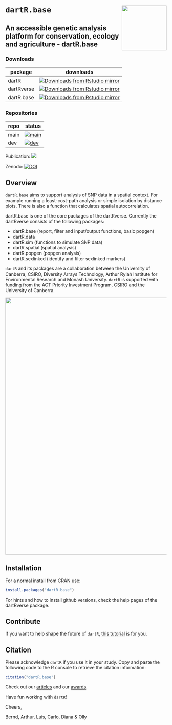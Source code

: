 
<!-- README.md is generated from README.Rmd. Please edit that file -->

# `dartR.base` <a href="https://green-striped-gecko.github.io/dartR/"><img src="man/figures/dartR_logo.png" align="right" height="140"/></a>

## An accessible genetic analysis platform for conservation, ecology and agriculture - dartR.base

<!-- badges: start -->
### Downloads
| package | downloads  |
|------------|------------|
|  dartR     | [![Downloads from Rstudio mirror](https://cranlogs.r-pkg.org/badges/grand-total/dartR)](https://cran.r-project.org/package=dartR) |
|  dartRverse  | [![Downloads from Rstudio mirror](https://cranlogs.r-pkg.org/badges/grand-total/dartRverse)](https://cran.r-project.org/package=dartRverse) |
| dartR.base   | [![Downloads from Rstudio mirror](https://cranlogs.r-pkg.org/badges/grand-total/dartR.base)](https://cran.r-project.org/package=dartR.base) |

### Repositories

| repo | status                                                                                                                                                                                                          |
|------|-----------------------------------------------------------------------------------------------------------------------------------------------------------------------------------------------------------------|
| main | [![main](https://github.com/green-striped-gecko/dartR.base/actions/workflows/check-standard.yml/badge.svg?branch=main)](https://github.com/green-striped-gecko/dartRverse/actions/workflows/check-standard.yml) |
| dev  | [![dev](https://github.com/green-striped-gecko/dartR.base/actions/workflows/check-standard.yml/badge.svg?branch=dev)](https://github.com/green-striped-gecko/dartR.base/actions/workflows/check-standard.yml)   |

Publication:
[![](https://img.shields.io/badge/doi-10.1111/1755--0998.12745-00cccc.svg)](https://doi.org/10.1111/1755-0998.12745)

Zenodo:
[![DOI](https://zenodo.org/badge/86640709.svg)](https://zenodo.org/badge/latestdoi/86640709)

<!-- badges: end -->

## Overview

`dartR.base` aims to support analysis of SNP data in a spatial context.
For example running a least-cost-path analysis or simple isolation by
distance plots. There is also a function that calculates spatial
autocorrelation.

dartR.base is one of the core packages of the dartRverse. Currently the
dartRverse consists of the following packages:

- dartR.base (report, filter and input/output functions, basic popgen)
- dartR.data
- dartR.sim (functions to simulate SNP data)
- dartR.spatial (spatial analysis)
- dartR.popgen (popgen analysis)
- dartR.sexlinked (identify and filter sexlinked markers)

`dartR` and its packages are a collaboration between the University of
Canberra, CSIRO, Diversity Arrays Technology, Arthur Rylah Institute for
Environmental Research and Monash University. `dartR` is supported with
funding from the ACT Priority Investment Program, CSIRO and the
University of Canberra.

<p align="center">
<img src='man/figures/institutions.png' width="800"/>
</p>

## Installation

For a normal install from CRAN use:

``` r
install.packages("dartR.base")
```

For hints and how to install github versions, check the help pages of
the dartRverse package.

## Contribute

If you want to help shape the future of `dartR`, [this
tutorial](http://georges.biomatix.org/storage/app/media/uploaded-files/Tutorial_0_dartR_for_the_Developer_2.0_19-Feb-22.pdf)
is for you.

## Citation

Please acknowledge `dartR` if you use it in your study. Copy and paste
the following code to the R console to retrieve the citation
information:

``` r
citation("dartR.base")
```

Check out our
[articles](https://github.com/green-striped-gecko/dartR/wiki/dartR-team-publications)
and our
[awards](https://github.com/green-striped-gecko/dartR/wiki/dartR-awards).

Have fun working with `dartR`!

Cheers,

Bernd, Arthur, Luis, Carlo, Diana & Olly
